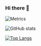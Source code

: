 ### Hi there 👋


![Metrics](https://metrics.lecoq.io/fzinnah17)

![GitHub stats](https://github-readme-stats.vercel.app/api?username=fzinnah17&show_icons=true&theme=radical&cache_seconds=0)

[![Top Langs](https://github-readme-stats.vercel.app/api/top-langs/?username=fzinnah17&layout=compact)](https://github.com/fzinnah17/github-readme-stats)




<!--
**fzinnah17/fzinnah17** is a ✨ _special_ ✨ repository because its `README.md` (this file) appears on your GitHub profile.

Here are some ideas to get you started:

- 🔭 I’m currently working on ...
- 🌱 I’m currently learning ...
- 👯 I’m looking to collaborate on ...
- 🤔 I’m looking for help with ...
- 💬 Ask me about ...
- 📫 How to reach me: ...
- 😄 Pronouns: ...
- ⚡ Fun fact: ...
-->
